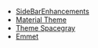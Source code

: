 * [SideBarEnhancements](https://packagecontrol.io/packages/SideBarEnhancements)
* [Material Theme](https://packagecontrol.io/packages/Material%20Theme)
* [Theme Spacegray](https://packagecontrol.io/packages/Theme%20-%20Spacegray)
* [Emmet](https://packagecontrol.io/packages/Emmet)